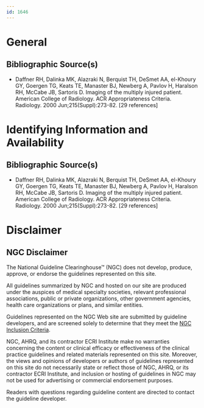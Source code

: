```yaml
---
id: 1646
---
```


# General

## Bibliographic Source(s)

- Daffner RH, Dalinka MK, Alazraki N, Berquist TH, DeSmet AA, el-Khoury GY, Goergen TG, Keats TE, Manaster BJ, Newberg A, Pavlov H, Haralson RH, McCabe JB, Sartoris D. Imaging of the multiply injured patient. American College of Radiology. ACR Appropriateness Criteria. Radiology. 2000 Jun;215(Suppl):273-82. [29 references]

# Identifying Information and Availability

## Bibliographic Source(s)

- Daffner RH, Dalinka MK, Alazraki N, Berquist TH, DeSmet AA, el-Khoury GY, Goergen TG, Keats TE, Manaster BJ, Newberg A, Pavlov H, Haralson RH, McCabe JB, Sartoris D. Imaging of the multiply injured patient. American College of Radiology. ACR Appropriateness Criteria. Radiology. 2000 Jun;215(Suppl):273-82. [29 references]

# Disclaimer

## NGC Disclaimer

The National Guideline Clearinghouse™ (NGC) does not develop, produce, approve, or endorse the guidelines represented on this site.

All guidelines summarized by NGC and hosted on our site are produced under the auspices of medical specialty societies, relevant professional associations, public or private organizations, other government agencies, health care organizations or plans, and similar entities.

Guidelines represented on the NGC Web site are submitted by guideline developers, and are screened solely to determine that they meet the [NGC Inclusion Criteria](/help-and-about/summaries/inclusion-criteria).

NGC, AHRQ, and its contractor ECRI Institute make no warranties concerning the content or clinical efficacy or effectiveness of the clinical practice guidelines and related materials represented on this site. Moreover, the views and opinions of developers or authors of guidelines represented on this site do not necessarily state or reflect those of NGC, AHRQ, or its contractor ECRI Institute, and inclusion or hosting of guidelines in NGC may not be used for advertising or commercial endorsement purposes.

Readers with questions regarding guideline content are directed to contact the guideline developer.

